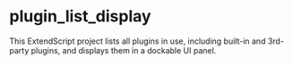 # plugin_list_display
This ExtendScript project lists all plugins in use, including built-in and 3rd-party plugins, and displays them in a dockable UI panel.
